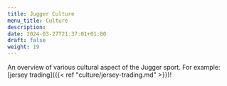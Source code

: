 ```yaml
---
title: Jugger Culture
menu_title: Culture
description: 
date: 2024-03-27T21:37:01+01:00
draft: false
weight: 19
---
```


An overview of various cultural aspect of the Jugger sport. For example: [jersey trading]({{< ref "culture/jersey-trading.md" >}})!
